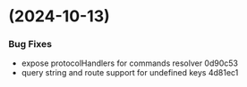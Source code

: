#  (2024-10-13)


### Bug Fixes

* expose protocolHandlers for commands resolver 0d90c53
* query string and route support for undefined keys 4d81ec1




